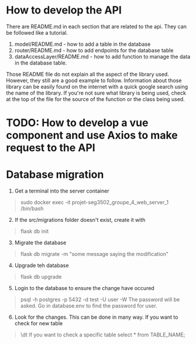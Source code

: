# How to develop the API

There are README.md in each section that are related to the api. They can be followed like a tutorial. 
1. model/README.md - how to add a table in the database
2. router/README.md - how to add endpoints for the database table
3. dataAccessLayer/README.md - how to add function to manage the data in the database table.

Those README file do not explain all the aspect of the library used. However, they still are a good example to follow. Information about those library can be easily found on the internet with a quick google search using the name of the library. If you're not sure what library is being used, check at the top of the file for the source of the function or the class being used.

# TODO: How to develop a vue component and use Axios to make request to the API


# Database migration 
1. Get a terminal into the server container
> sudo docker exec -it projet-seg3502_groupe_4_web_server_1 /bin/bash
2. If the src/migrations folder doesn't exist, create it with 
> flask db init
3. Migrate the database
> flask db migrate -m "some message saying the modification"
4. Upgrade teh database
> flask db upgrade
5. Login to the database to ensure the change have occured
>psql -h postgres -p 5432 -d test -U user -W
The password will be asked. Go in database.env to find the password for user.
6. Look for the changes. This can be done in many way.
If you want to check for new table
> \dt
If you want to check a specific table
> select * from TABLE_NAME;
